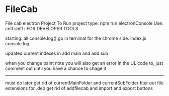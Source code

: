 # FileCab

File cab electron Project
To Run project type: npm run electronConsole
Use: cntl shift i FOR DEVELOPER TOOLS

starting: all console.log() go in ternimal for the chrome side. index.js console.log

updated current indexes in add main and add sub

when you change paint note you will also get an error in the UL code to, just comment out until you have a chance to chage it

---

must do later
get rid of currentMainFolder and currentSubFolder
fiter out file extensions for .deb
get rid of addfilecab and import and export buttons
